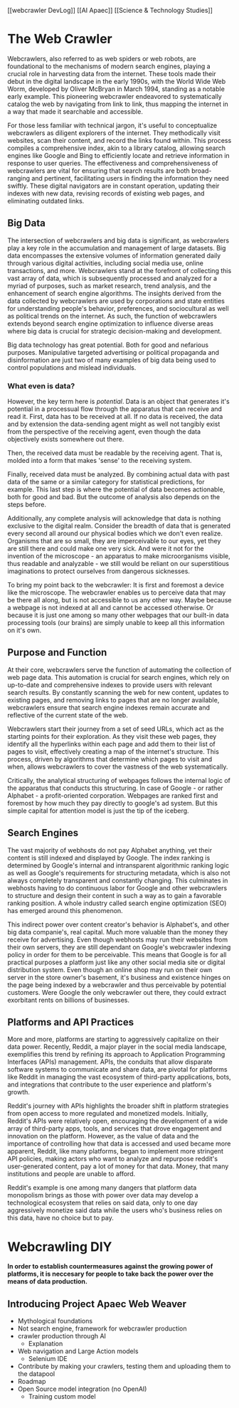 [[webcrawler DevLog]]
[[AI Apaec]]
[[Science & Technology Studies]]

# The Web Crawler

Webcrawlers, also referred to as web spiders or web robots, are foundational to the mechanisms of modern search engines, playing a crucial role in harvesting data from the internet. These tools made their debut in the digital landscape in the early 1990s, with the World Wide Web Worm, developed by Oliver McBryan in March 1994, standing as a notable early example. This pioneering webcrawler endeavored to systematically catalog the web by navigating from link to link, thus mapping the internet in a way that made it searchable and accessible.

For those less familiar with technical jargon, it's useful to conceptualize webcrawlers as diligent explorers of the internet. They methodically visit websites, scan their content, and record the links found within. This process compiles a comprehensive index, akin to a library catalog, allowing search engines like Google and Bing to efficiently locate and retrieve information in response to user queries. The effectiveness and comprehensiveness of webcrawlers are vital for ensuring that search results are both broad-ranging and pertinent, facilitating users in finding the information they need swiftly. These digital navigators are in constant operation, updating their indexes with new data, revising records of existing web pages, and eliminating outdated links.

## Big Data

The intersection of webcrawlers and big data is significant, as webcrawlers play a key role in the accumulation and management of large datasets. Big data encompasses the extensive volumes of information generated daily through various digital activities, including social media use, online transactions, and more. Webcrawlers stand at the forefront of collecting this vast array of data, which is subsequently processed and analyzed for a myriad of purposes, such as market research, trend analysis, and the enhancement of search engine algorithms. The insights derived from the data collected by webcrawlers are used by corporations and state entities for understanding people's behavior, preferences, and sociocultural as well as political trends on the internet. As such, the function of webcrawlers extends beyond search engine optimization to influence diverse areas where big data is crucial for strategic decision-making and development. 

Big data technology has great potential. Both for good and nefarious purposes. Manipulative targeted advertising or political propaganda and disinformation are just two of many examples of big data being used to control populations and mislead individuals.

### What even is data?

However, the key term here is *potential*. Data is an object that generates it's potential in a processual flow through the apparatus that can receive and read it. 
First, data has to be received at all. If no data is received, the data and by extension the data-sending agent might as well not tangibly exist from the perspective of the receiving agent, even though the data objectively exists somewhere out there.

Then, the received data must be readable by the receiving agent. That is, molded into a form that makes 'sense' to the receiving system.

Finally, received data must be analyzed. By combining actual data with past data of the same or a similar category for statistical predictions, for example. This last step is where the potential of data becomes actionable, both for good and bad. But the outcome of analysis also depends on the steps before.

Additionally, any complete analysis will acknowledge that data is nothing exclusive to the digital realm. Consider the breadth of data that is generated every second all around our physical bodies which we don't even realize. Organisms that are so small, they are imperceivable to our eyes, yet they are still there and could make one very sick. And were it not for the invention of the microscope - an apparatus to make microorganisms visible, thus readable and analyzable - we still would be reliant on our superstitious imaginations to protect ourselves from dangerous sicknesses.

To bring my point back to the webcrawler: It is first and foremost a device like the microscope. The webcrawler enables us to perceive data that may be there all along, but is not accessible to us any other way. Maybe because a webpage is not indexed at all and cannot be accessed otherwise. Or because it is just one among so many other webpages that our built-in data processing tools (our brains) are simply unable to keep all this information on it's own.
## **Purpose and Function**

At their core, webcrawlers serve the function of automating the collection of web page data. This automation is crucial for search engines, which rely on up-to-date and comprehensive indexes to provide users with relevant search results. By constantly scanning the web for new content, updates to existing pages, and removing links to pages that are no longer available, webcrawlers ensure that search engine indexes remain accurate and reflective of the current state of the web.

Webcrawlers start their journey from a set of seed URLs, which act as the starting points for their exploration. As they visit these web pages, they identify all the hyperlinks within each page and add them to their list of pages to visit, effectively creating a map of the internet's structure. This process, driven by algorithms that determine which pages to visit and when, allows webcrawlers to cover the vastness of the web systematically.

Critically, the analytical structuring of webpages follows the internal logic of the apparatus that conducts this structuring. In case of Google - or rather Alphabet - a profit-oriented corporation. Webpages are ranked first and foremost by how much they pay directly to google's ad system. But this simple capital for attention model is just the tip of the iceberg. 
## Search Engines

The vast majority of webhosts do not pay Alphabet anything, yet their content is still indexed and displayed by Google. The index ranking is determined by Google's internal and intransparent algorithmic ranking logic as well as Google's requirements for structuring metadata, which is also not always completely transparent and constantly changing. This culminates in webhosts having to do continuous labor for Google and other webcrawlers to structure and design their content in such a way as to gain a favorable ranking position. A whole industry called search engine optimization (SEO) has emerged around this phenomenon.

This indirect power over content creator's behavior is Alphabet's, and other big data companie's, real capital. Much more valuable than the money they receive for advertising. Even though webhosts may run their websites from their own servers, they are still dependant on Google's webcrawler indexing policy in order for them to be perceivable. 
This means that Google is for all practical purposes a platform just like any other social media site or digital distribution system. 
Even though an online shop may run on their own server in the store owner's basement, it's business and existence hinges on the page being indexed by a webcrawler and thus perceivable by potential customers. Were Google the only webcrawler out there, they could extract exorbitant rents on billions of businesses.  
## Platforms and API Practices

More and more, platforms are starting to aggressively capitalize on their data power. Recently, Reddit, a major player in the social media landscape, exemplifies this trend by refining its approach to Application Programming Interfaces (APIs) management. APIs, the conduits that allow disparate software systems to communicate and share data, are pivotal for platforms like Reddit in managing the vast ecosystem of third-party applications, bots, and integrations that contribute to the user experience and platform's growth.

Reddit's journey with APIs highlights the broader shift in platform strategies from open access to more regulated and monetized models. Initially, Reddit's APIs were relatively open, encouraging the development of a wide array of third-party apps, tools, and services that drove engagement and innovation on the platform. However, as the value of data and the importance of controlling how that data is accessed and used became more apparent, Reddit, like many platforms, began to implement more stringent API policies, making actors who want to analyze and repurpose reddit's user-generated content, pay a lot of money for that data. Money, that many institutions and people are unable to afford.

Reddit's example is one among many dangers that platform data monopolism brings as those with power over data may develop a technological ecosystem that relies on said data, only to one day aggressively monetize said data while the users who's business relies on this data, have no choice but to pay.

# Webcrawling DIY

**In order to establish countermeasures against the growing power of platforms, it is neccesary for people to take back the power over the means of data production.**


## Introducing Project Apaec Web Weaver

- Mythological foundations
- Not search engine, framework for webcrawler production
- crawler production through AI
	- Explanation
- Web navigation and Large Action models
	- Selenium IDE
- Contribute by making your crawlers, testing them and uploading them to the datapool
- Roadmap
- Open Source model integration (no OpenAI)
	- Training custom model